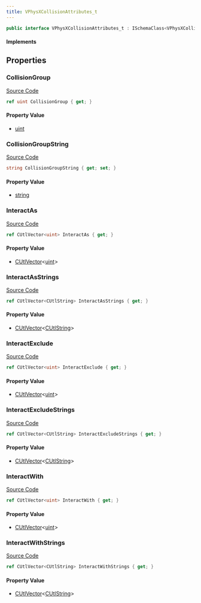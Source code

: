 ```yaml
---
title: VPhysXCollisionAttributes_t
---
```


```csharp
public interface VPhysXCollisionAttributes_t : ISchemaClass<VPhysXCollisionAttributes_t>, ISchemaField, ISchemaClass, INativeHandle
```

#### Implements

## Properties

### CollisionGroup

[Source Code](https://github.com/swiftly-solution/swiftlys2/blob/main/managed/src/SwiftlyS2.Generated/Schemas/Interfaces/VPhysXCollisionAttributes_t.cs#L17)

```csharp
ref uint CollisionGroup { get; }
```

#### Property Value

- [uint](https://learn.microsoft.com/dotnet/api/system.uint32)

### CollisionGroupString

[Source Code](https://github.com/swiftly-solution/swiftlys2/blob/main/managed/src/SwiftlyS2.Generated/Schemas/Interfaces/VPhysXCollisionAttributes_t.cs#L25)

```csharp
string CollisionGroupString { get; set; }
```

#### Property Value

- [string](https://learn.microsoft.com/dotnet/api/system.string)

### InteractAs

[Source Code](https://github.com/swiftly-solution/swiftlys2/blob/main/managed/src/SwiftlyS2.Generated/Schemas/Interfaces/VPhysXCollisionAttributes_t.cs#L19)

```csharp
ref CUtlVector<uint> InteractAs { get; }
```

#### Property Value

- [CUtlVector](/docs/api/-1)<[uint](https://learn.microsoft.com/dotnet/api/system.uint32)>

### InteractAsStrings

[Source Code](https://github.com/swiftly-solution/swiftlys2/blob/main/managed/src/SwiftlyS2.Generated/Schemas/Interfaces/VPhysXCollisionAttributes_t.cs#L27)

```csharp
ref CUtlVector<CUtlString> InteractAsStrings { get; }
```

#### Property Value

- [CUtlVector](/docs/api/-1)<[CUtlString](/docs/api/shared/natives/cutlstring)>

### InteractExclude

[Source Code](https://github.com/swiftly-solution/swiftlys2/blob/main/managed/src/SwiftlyS2.Generated/Schemas/Interfaces/VPhysXCollisionAttributes_t.cs#L23)

```csharp
ref CUtlVector<uint> InteractExclude { get; }
```

#### Property Value

- [CUtlVector](/docs/api/-1)<[uint](https://learn.microsoft.com/dotnet/api/system.uint32)>

### InteractExcludeStrings

[Source Code](https://github.com/swiftly-solution/swiftlys2/blob/main/managed/src/SwiftlyS2.Generated/Schemas/Interfaces/VPhysXCollisionAttributes_t.cs#L31)

```csharp
ref CUtlVector<CUtlString> InteractExcludeStrings { get; }
```

#### Property Value

- [CUtlVector](/docs/api/-1)<[CUtlString](/docs/api/shared/natives/cutlstring)>

### InteractWith

[Source Code](https://github.com/swiftly-solution/swiftlys2/blob/main/managed/src/SwiftlyS2.Generated/Schemas/Interfaces/VPhysXCollisionAttributes_t.cs#L21)

```csharp
ref CUtlVector<uint> InteractWith { get; }
```

#### Property Value

- [CUtlVector](/docs/api/-1)<[uint](https://learn.microsoft.com/dotnet/api/system.uint32)>

### InteractWithStrings

[Source Code](https://github.com/swiftly-solution/swiftlys2/blob/main/managed/src/SwiftlyS2.Generated/Schemas/Interfaces/VPhysXCollisionAttributes_t.cs#L29)

```csharp
ref CUtlVector<CUtlString> InteractWithStrings { get; }
```

#### Property Value

- [CUtlVector](/docs/api/-1)<[CUtlString](/docs/api/shared/natives/cutlstring)>

